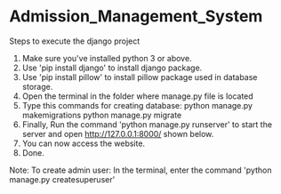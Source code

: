 # Admission_Management_System

Steps to execute the django project

1. Make sure you've installed python 3 or above.
2. Use 'pip install django' to install django package.
3. Use 'pip install pillow' to install pillow package used in database storage.
4. Open the terminal in the folder where manage.py file is located
5. Type this commands for creating database:
	python manage.py makemigrations
	python manage.py migrate
6. Finally, Run the command 'python manage.py runserver' to start the server
and open http://127.0.0.1:8000/ shown below.
7. You can now access the website.
8. Done.

Note: 
To create admin user:
In the terminal, enter the command 'python manage.py createsuperuser'
